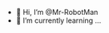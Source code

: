 - 👋 Hi, I’m @Mr-RobotMan
- 🌱 I’m currently learning ...

<!---
Mr-RobotMan/Mr-RobotMan is a ✨ special ✨ repository because its `README.md` (this file) appears on your GitHub profile.
You can click the Preview link to take a look at your changes.
--->

